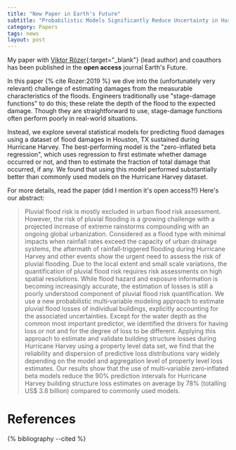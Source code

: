 ```yaml
---
title: "New Paper in Earth's Future"
subtitle: "Probabilistic Models Significantly Reduce Uncertainty in Hurricane Harvey Pluvial Flood Loss Estimates"
category: Papers
tags: news
layout: post
---
```


My paper with [Viktor Rözer](http://www.lse.ac.uk/GranthamInstitute/profile/viktor-rozer){:target="_blank"} (lead author) and coauthors has been published in the **open access** journal Earth's Future.

In this paper {% cite Rozer:2019 %} we dive into the (unfortunately very relevant) challenge of estimating damages from the measurable characteristics of the floods.
Engineers traditionally use "stage-damage functions" to do this; these relate the depth of the flood to the expected damage.
Though they are straightforward to use, stage-damage functions often perform poorly in real-world situations.

Instead, we explore several statistical models for predicting flood damages using a dataset of flood damages in Houston, TX sustained during Hurricane Harvey.
The best-performing model is the "zero-inflated beta regression", which uses regression to first estimate whether damage occurred or not, and then to estimate the fraction of total damage that occurred, if any.
We found that using this model performed substantially better than commonly used models on the Hurricane Harvey dataset.

For more details, read the paper (did I mention it's open access?!)
Here's our abstract:

>  Pluvial flood risk is mostly excluded in urban flood risk assessment.
  However, the risk of pluvial flooding is a growing challenge with a projected increase of extreme rainstorms compounding with an ongoing global urbanization.
  Considered as a flood type with minimal impacts when rainfall rates exceed the capacity of urban drainage systems, the aftermath of rainfall‐triggered flooding during Hurricane Harvey and other events show the urgent need to assess the risk of pluvial flooding.
  Due to the local extent and small scale variations, the quantification of pluvial flood risk requires risk assessments on high spatial resolutions.
  While flood hazard and exposure information is becoming increasingly accurate, the estimation of losses is still a poorly understood component of pluvial flood risk quantification.
  We use a new probabilistic multi‐variable modeling approach to estimate pluvial flood losses of individual buildings, explicitly accounting for the associated uncertainties.
  Except for the water depth as the common most important predictor, we identified the drivers for having loss or not and for the degree of loss to be different.
  Applying this approach to estimate and validate building structure losses during Hurricane Harvey using a property level data set, we find that the reliability and dispersion of predictive loss distributions vary widely depending on the model and aggregation level of property level loss estimates.
  Our results show that the use of multi‐variable zero‐inflated beta models reduce the 90% prediction intervals for Hurricane Harvey building structure loss estimates on average by 78% (totalling US$ 3.8 billion) compared to commonly used models.

# References

{% bibliography --cited %}
